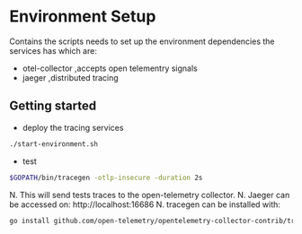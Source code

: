 # Environment Setup

Contains the scripts needs to set up the environment dependencies the services has which are:

- otel-collector  ,accepts open telementry signals
- jaeger          ,distributed tracing


## Getting started


- deploy the tracing services

```sh 
./start-environment.sh
```

- test

```sh
$GOPATH/bin/tracegen -otlp-insecure -duration 2s
```

N. This will send tests traces to the open-telemetry collector.
N. Jaeger can be accessed on: http://localhost:16686
N. tracegen can be installed with:

```sh
go install github.com/open-telemetry/opentelemetry-collector-contrib/tracegen@latest
```

